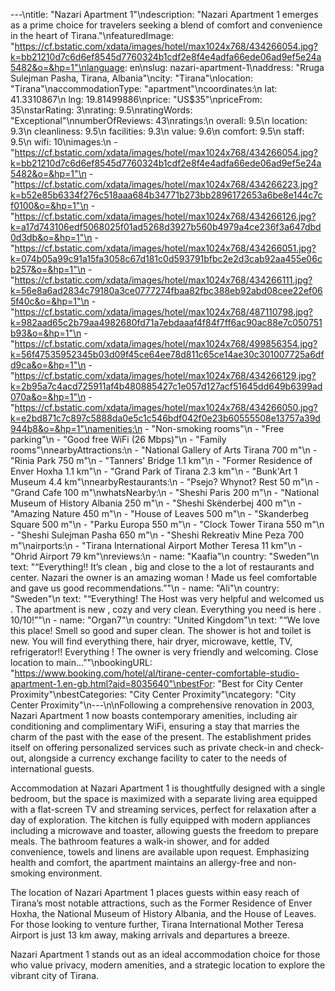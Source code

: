 ---\ntitle: "Nazari Apartment 1"\ndescription: "Nazari Apartment 1 emerges as a prime choice for travelers seeking a blend of comfort and convenience in the heart of Tirana."\nfeaturedImage: "https://cf.bstatic.com/xdata/images/hotel/max1024x768/434266054.jpg?k=bb21210d7c6d6ef8545d7760324b1cdf2e8f4e4adfa66ede06ad9ef5e24a5482&o=&hp=1"\nlanguage: en\nslug: nazari-apartment-1\naddress: "Rruga Sulejman Pasha, Tirana, Albania"\ncity: "Tirana"\nlocation: "Tirana"\naccommodationType: "apartment"\ncoordinates:\n  lat: 41.3310867\n  lng: 19.81499886\nprice: "US$35"\npriceFrom: 35\nstarRating: 3\nrating: 9.5\nratingWords: "Exceptional"\nnumberOfReviews: 43\nratings:\n  overall: 9.5\n  location: 9.3\n  cleanliness: 9.5\n  facilities: 9.3\n  value: 9.6\n  comfort: 9.5\n  staff: 9.5\n  wifi: 10\nimages:\n  - "https://cf.bstatic.com/xdata/images/hotel/max1024x768/434266054.jpg?k=bb21210d7c6d6ef8545d7760324b1cdf2e8f4e4adfa66ede06ad9ef5e24a5482&o=&hp=1"\n  - "https://cf.bstatic.com/xdata/images/hotel/max1024x768/434266223.jpg?k=b52e85b6334f276c518aaa684b34771b273bb2896172653a6be8e144c7cf0100&o=&hp=1"\n  - "https://cf.bstatic.com/xdata/images/hotel/max1024x768/434266126.jpg?k=a17d743106edf5068025f01ad5268d3927b560b4979a4ce236f3a647dbd0d3db&o=&hp=1"\n  - "https://cf.bstatic.com/xdata/images/hotel/max1024x768/434266051.jpg?k=074b05a99c91a15fa3058c67d181c0d593791bfbc2e2d3cab92aa455e06cb257&o=&hp=1"\n  - "https://cf.bstatic.com/xdata/images/hotel/max1024x768/434266111.jpg?k=56e8a6ad2834c79180a3ce0777274fbaa82fbc388eb92abd08cee22ef065f40c&o=&hp=1"\n  - "https://cf.bstatic.com/xdata/images/hotel/max1024x768/487110798.jpg?k=982aad65c2b79aa4982680fd71a7ebdaaaf4f84f7ff6ac90ac88e7c050751b93&o=&hp=1"\n  - "https://cf.bstatic.com/xdata/images/hotel/max1024x768/499856354.jpg?k=56f47535952345b03d09f45ce64ee78d811c65ce14ae30c301007725a6dfd9ca&o=&hp=1"\n  - "https://cf.bstatic.com/xdata/images/hotel/max1024x768/434266129.jpg?k=2b95a7c4acd725911af4b480885427c1e057d127acf51645dd649b6399ad070a&o=&hp=1"\n  - "https://cf.bstatic.com/xdata/images/hotel/max1024x768/434266050.jpg?k=e2bd871c7c897c5888da0e5c1c546bdf042f0e23b60555508e13757a39d944b8&o=&hp=1"\namenities:\n  - "Non-smoking rooms"\n  - "Free parking"\n  - "Good free WiFi (26 Mbps)"\n  - "Family rooms"\nnearbyAttractions:\n  - "National Gallery of Arts Tirana 700 m"\n  - "Rinia Park 750 m"\n  - "Tanners' Bridge 1.1 km"\n  - "Former Residence of Enver Hoxha 1.1 km"\n  - "Grand Park of Tirana 2.3 km"\n  - "Bunk'Art 1 Museum 4.4 km"\nnearbyRestaurants:\n  - "Psejo? Whynot? Rest 50 m"\n  - "Grand Cafe 100 m"\nwhatsNearby:\n  - "Sheshi Paris 200 m"\n  - "National Museum of History Albania 250 m"\n  - "Sheshi Skënderbej 400 m"\n  - "Amazing Nature 450 m"\n  - "House of Leaves 500 m"\n  - "Skanderbeg Square 500 m"\n  - "Parku Europa 550 m"\n  - "Clock Tower Tirana 550 m"\n  - "Sheshi Sulejman Pasha 650 m"\n  - "Sheshi Rekreativ Mine Peza 700 m"\nairports:\n  - "Tirana International Airport Mother Teresa 11 km"\n  - "Ohrid Airport 79 km"\nreviews:\n  - name: "Kaafia"\n    country: "Sweden"\n    text: "“Everything!! It’s clean , big and close to the a lot of restaurants and center. Nazari the owner is an amazing woman ! Made us feel comfortable and gave us good recommendations.”"\n  - name: "Ali"\n    country: "Sweden"\n    text: "“Everything! The Host was very helpful and welcomed us . The apartment is new , cozy and very clean. Everything you need is here . 10/10!”"\n  - name: "Organ7"\n    country: "United Kingdom"\n    text: "“We love this place! Smell so good and super clean. The shower is hot and toilet is new. You will find everything there, hair dryer, microwave, kettle, TV, refrigerator!! Everything ! The owner is very friendly and welcoming. Close location to main...”"\nbookingURL: "https://www.booking.com/hotel/al/tirane-center-comfortable-studio-apartment-1.en-gb.html?aid=8035640"\nbestFor: "Best for City Center Proximity"\nbestCategories: "City Center Proximity"\ncategory: "City Center Proximity"\n---\n\nFollowing a comprehensive renovation in 2003, Nazari Apartment 1 now boasts contemporary amenities, including air conditioning and complimentary WiFi, ensuring a stay that marries the charm of the past with the ease of the present. The establishment prides itself on offering personalized services such as private check-in and check-out, alongside a currency exchange facility to cater to the needs of international guests.

Accommodation at Nazari Apartment 1 is thoughtfully designed with a single bedroom, but the space is maximized with a separate living area equipped with a flat-screen TV and streaming services, perfect for relaxation after a day of exploration. The kitchen is fully equipped with modern appliances including a microwave and toaster, allowing guests the freedom to prepare meals. The bathroom features a walk-in shower, and for added convenience, towels and linens are available upon request. Emphasizing health and comfort, the apartment maintains an allergy-free and non-smoking environment.

The location of Nazari Apartment 1 places guests within easy reach of Tirana’s most notable attractions, such as the Former Residence of Enver Hoxha, the National Museum of History Albania, and the House of Leaves. For those looking to venture further, Tirana International Mother Teresa Airport is just 13 km away, making arrivals and departures a breeze.

Nazari Apartment 1 stands out as an ideal accommodation choice for those who value privacy, modern amenities, and a strategic location to explore the vibrant city of Tirana.